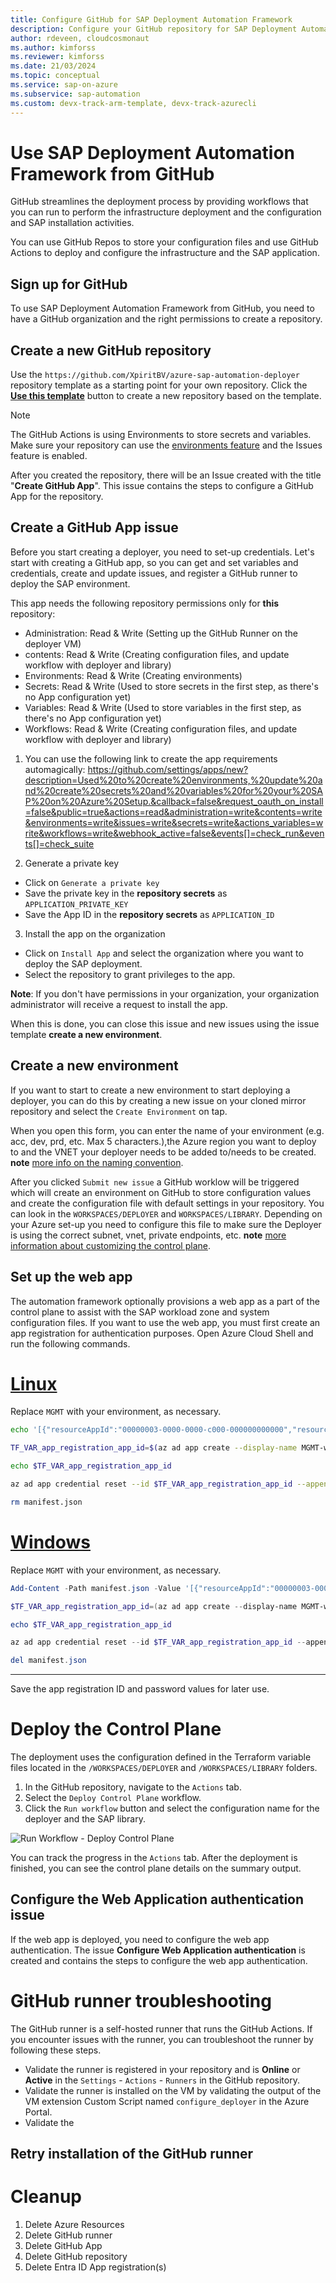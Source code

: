 ```yaml
---
title: Configure GitHub for SAP Deployment Automation Framework
description: Configure your GitHub repository for SAP Deployment Automation Framework.
author: rdeveen, cloudcosmonaut
ms.author: kimforss
ms.reviewer: kimforss
ms.date: 21/03/2024
ms.topic: conceptual
ms.service: sap-on-azure
ms.subservice: sap-automation
ms.custom: devx-track-arm-template, devx-track-azurecli
---
```


# Use SAP Deployment Automation Framework from GitHub

GitHub streamlines the deployment process by providing workflows that you can run to perform the infrastructure deployment and the configuration and SAP installation activities.

You can use GitHub Repos to store your configuration files and use GitHub Actions to deploy and configure the infrastructure and the SAP application.

## Sign up for GitHub

To use SAP Deployment Automation Framework from GitHub, you need to have a GitHub organization and the right permissions to create a repository.

## Create a new GitHub repository

Use the `https://github.com/XpiritBV/azure-sap-automation-deployer` repository template as a starting point for your own repository. Click the [**Use this template**](https://github.com/new?template_name=azure-sap-automation-deployer&template_owner=XpiritBV) button to create a new repository based on the template.

> [!NOTE]
> The GitHub Actions is using Environments to store secrets and variables. Make sure your repository can use the [environments feature](https://docs.github.com/en/actions/deployment/targeting-different-environments/using-environments-for-deployment) and the Issues feature is enabled.

After you created the repository, there will be an Issue created with the title "**Create GitHub App**". This issue contains the steps to configure a GitHub App for the repository.

## Create a GitHub App issue

Before you start creating a deployer, you need to set-up credentials. Let's start with creating a GitHub app, so you can get and set variables and credentials, create and update issues, and register a GitHub runner to deploy the SAP environment.

This app needs the following repository permissions only for **this** repository:
  - Administration: Read & Write (Setting up the GitHub Runner on the deployer VM)
  - contents: Read & Write (Creating configuration files, and update workflow with deployer and library)
  - Environments: Read & Write (Creating environments)
  - Secrets: Read & Write (Used to store secrets in the first step, as there's no App configuration yet)
  - Variables: Read & Write (Used to store variables in the first step, as there's no App configuration yet)
  - Workflows: Read & Write (Creating configuration files, and update workflow with deployer and library)

1. You can use the following link to create the app requirements automagically: https://github.com/settings/apps/new?description=Used%20to%20create%20environments,%20update%20and%20create%20secrets%20and%20variables%20for%20your%20SAP%20on%20Azure%20Setup.&callback=false&request_oauth_on_install=false&public=true&actions=read&administration=write&contents=write&environments=write&issues=write&secrets=write&actions_variables=write&workflows=write&webhook_active=false&events[]=check_run&events[]=check_suite

2. Generate a private key
  - Click on `Generate a private key`
  - Save the private key in the **repository secrets** as  `APPLICATION_PRIVATE_KEY`
  - Save the App ID in the **repository secrets** as `APPLICATION_ID`

3. Install the app on the organization
  - Click on `Install App` and select the organization where you want to deploy the SAP deployment.
  - Select the repository to grant privileges to the app.

  **Note**: If you don't have permissions in your organization, your organization administrator will receive a request to install the app.

When this is done, you can close this issue and new issues using the issue template **create a new environment**.

## Create a new environment

If you want to start to create a new environment to start deploying a deployer, you can do this by creating a new issue on your cloned mirror repository and select the `Create Environment` on tap.

When you open this form, you can enter the name of your environment (e.g. acc, dev, prd, etc. Max 5 characters.),the Azure region you want to deploy to and the VNET your deployer needs to be added to/needs to be created. **note** [more info on the naming convention](https://learn.microsoft.com/en-us/azure/sap/automation/naming).

After you clicked `Submit new issue` a GitHub worklow will be triggered which will create an environment on GitHub to store configuration values and create the configuration file with default settings in your repository. You can look in the `WORKSPACES/DEPLOYER` and `WORKSPACES/LIBRARY`. Depending on your Azure set-up you need to configure this file to make sure the Deployer is using the correct subnet, vnet, private endpoints, etc. **note** [more information about customizing the control plane](https://learn.microsoft.com/en-us/azure/sap/automation/configure-control-plane).

## Set up the web app

The automation framework optionally provisions a web app as a part of the control plane to assist with the SAP workload zone and system configuration files. If you want to use the web app, you must first create an app registration for authentication purposes. Open Azure Cloud Shell and run the following commands.

# [Linux](#tab/linux)

Replace `MGMT` with your environment, as necessary.

```bash
echo '[{"resourceAppId":"00000003-0000-0000-c000-000000000000","resourceAccess":[{"id":"e1fe6dd8-ba31-4d61-89e7-88639da4683d","type":"Scope"}]}]' >> manifest.json

TF_VAR_app_registration_app_id=$(az ad app create --display-name MGMT-webapp-registration --enable-id-token-issuance true --sign-in-audience AzureADMyOrg --required-resource-access @manifest.json --query "appId" | tr -d '"')

echo $TF_VAR_app_registration_app_id

az ad app credential reset --id $TF_VAR_app_registration_app_id --append --query "password"

rm manifest.json
```

# [Windows](#tab/windows)

Replace `MGMT` with your environment, as necessary.

```powershell
Add-Content -Path manifest.json -Value '[{"resourceAppId":"00000003-0000-0000-c000-000000000000","resourceAccess":[{"id":"e1fe6dd8-ba31-4d61-89e7-88639da4683d","type":"Scope"}]}]'

$TF_VAR_app_registration_app_id=(az ad app create --display-name MGMT-webapp-registration --enable-id-token-issuance true --sign-in-audience AzureADMyOrg --required-resource-access .\manifest.json --query "appId").Replace('"',"")

echo $TF_VAR_app_registration_app_id

az ad app credential reset --id $TF_VAR_app_registration_app_id --append --query "password"

del manifest.json
```
---

Save the app registration ID and password values for later use.

# Deploy the Control Plane

The deployment uses the configuration defined in the Terraform variable files located in the `/WORKSPACES/DEPLOYER` and `/WORKSPACES/LIBRARY` folders.

1. In the GitHub repository, navigate to the `Actions` tab.
2. Select the `Deploy Control Plane` workflow.
3. Click the `Run workflow` button and select the configuration name for the deployer and the SAP library.

![Run Workflow - Deploy Control Plane](RunWorkflowDeployControlPlane.png)

You can track the progress in the `Actions` tab. After the deployment is finished, you can see the control plane details on the summary output.

## Configure the Web Application authentication issue

If the web app is deployed, you need to configure the web app authentication. The issue  **Configure Web Application authentication** is created and contains the steps to configure the web app authentication.

# GitHub runner troubleshooting

The GitHub runner is a self-hosted runner that runs the GitHub Actions. If you encounter issues with the runner, you can troubleshoot the runner by following these steps.

- Validate the runner is registered in your repository and is **Online** or **Active** in the `Settings` - `Actions` - `Runners` in the GitHub repository.
- Validate the runner is installed on the VM by validating the output of the VM extension Custom Script named `configure_deployer` in the Azure Portal.
- Validate the

## Retry installation of the GitHub runner

# Cleanup
1. Delete Azure Resources
1. Delete GitHub runner
1. Delete GitHub App
1. Delete GitHub repository
1. Delete Entra ID App registration(s)
